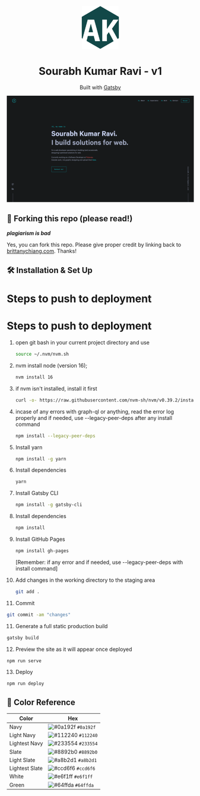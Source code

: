 <div align="center">
  <img alt="Logo" src="https://raw.githubusercontent.com/bchiang7/v4/main/src/images/logo.png" width="100" />
</div>
<h1 align="center">
  Sourabh Kumar Ravi - v1
</h1>
<p align="center">
  Built with <a href="https://www.gatsbyjs.org/" target="_blank">Gatsby</a>
</p>

![demo](https://raw.githubusercontent.com/SourabhRavi/personal-website-v1/main/src/images/demo.png)

## 🚨 Forking this repo (please read!)
 _**plagiarism is bad**_

Yes, you can fork this repo. Please give proper credit by linking back to [brittanychiang.com](https://brittanychiang.com). Thanks!

## 🛠 Installation & Set Up

# Steps to push to deployment

# Steps to push to deployment

1. open git bash in your current project directory and use

   ```sh
   source ~/.nvm/nvm.sh
   ```

2. nvm install node (version 16);

   ```sh
   nvm install 16
   ```

3. if nvm isn't installed, install it first

   ```sh
   curl -o- https://raw.githubusercontent.com/nvm-sh/nvm/v0.39.2/install.sh | bash
   ```

4. incase of any errors with graph-ql or anything, read the error log properly and if needed, use --legacy-peer-deps after any install command

   ```sh
   npm install --legacy-peer-deps
   ```

5. Install yarn

   ```sh
   npm install -g yarn
   ```

6. Install dependencies

   ```sh
   yarn
   ```

6. Install Gatsby CLI

   ```sh
   npm install -g gatsby-cli
   ```

7. Install dependencies

   ```sh
   npm install
   ```

8. Install GitHub Pages

   ```sh
   npm install gh-pages
   ```
   [Remember: if any error and if needed, use --legacy-peer-deps with install command]

9. Add changes in the working directory to the staging area

   ```sh
   git add .
   ```

10. Commit 

   ```sh
   git commit -am "changes"
   ```

11. Generate a full static production build

   ```sh
   gatsby build
   ```

12. Preview the site as it will appear once deployed

   ```sh
   npm run serve
   ```

13. Deploy

   ```sh
   npm run deploy
   ```


## 🎨 Color Reference

| Color          | Hex                                                                |
| -------------- | ------------------------------------------------------------------ |
| Navy           | ![#0a192f](https://via.placeholder.com/10/0a192f?text=+) `#0a192f` |
| Light Navy     | ![#112240](https://via.placeholder.com/10/0a192f?text=+) `#112240` |
| Lightest Navy  | ![#233554](https://via.placeholder.com/10/303C55?text=+) `#233554` |
| Slate          | ![#8892b0](https://via.placeholder.com/10/8892b0?text=+) `#8892b0` |
| Light Slate    | ![#a8b2d1](https://via.placeholder.com/10/a8b2d1?text=+) `#a8b2d1` |
| Lightest Slate | ![#ccd6f6](https://via.placeholder.com/10/ccd6f6?text=+) `#ccd6f6` |
| White          | ![#e6f1ff](https://via.placeholder.com/10/e6f1ff?text=+) `#e6f1ff` |
| Green          | ![#64ffda](https://via.placeholder.com/10/64ffda?text=+) `#64ffda` |
